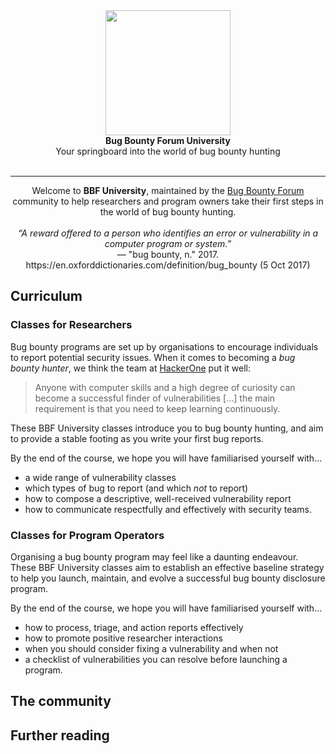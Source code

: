 <div align="center">
<img align="center" src="#" height="200"></img>
<!-- Final logo here -->
</div>
<div align="center">
<b>Bug Bounty Forum University</b>
<br/>
Your springboard into the world of bug bounty hunting
<br/>
<br/>
</div>
<hr/>
<div align="center">
Welcome to <b>BBF University</b>, maintained by the <a href="https://bugbountyforum.com">Bug Bounty Forum</a> community to help researchers and program owners take their first steps in the world of bug bounty hunting.
<br/><br/>
</div>
<center>
<i>“A reward offered to a person who identifies an error or vulnerability in a computer program or system.”</i><br/>
&mdash; "bug bounty, n." 2017. https://en.oxforddictionaries.com/definition/bug_bounty (5 Oct 2017)
</center>
  
## Curriculum
### Classes for Researchers
Bug bounty programs are set up by organisations to encourage individuals to report potential security issues. When it comes to becoming a <i>bug bounty hunter</i>, we think the team at <a href="https://www.hackerone.com/blog/become-a-successful-bug-bounty-hunter">HackerOne</a> put it well:

<blockquote>
Anyone with computer skills and a high degree of curiosity can become a successful finder of vulnerabilities [...] the main requirement is that you need to keep learning continuously.
</blockquote>

These BBF University classes introduce you to bug bounty hunting, and aim to provide a stable footing as you write your first bug reports.

By the end of the course, we hope you will have familiarised yourself with...

* a wide range of vulnerability classes
* which types of bug to report (and which <i>not</i> to report)
* how to compose a descriptive, well-received vulnerability report
* how to communicate respectfully and effectively with security teams.

### Classes for Program Operators
Organising a bug bounty program may feel like a daunting endeavour. These BBF University classes aim to establish an effective baseline strategy to help you launch, maintain, and evolve a successful bug bounty disclosure program.

By the end of the course, we hope you will have familiarised yourself with...

* how to process, triage, and action reports effectively
* how to promote positive researcher interactions
* when you should consider fixing a vulnerability and when not
* a checklist of vulnerabilities you can resolve before launching a program.

## The community

## Further reading
